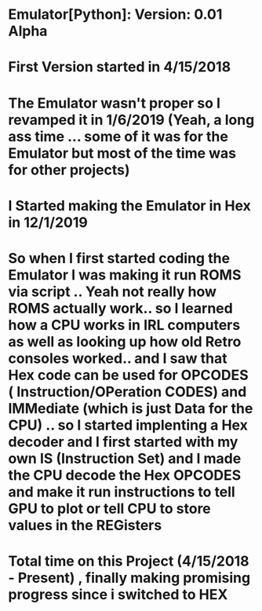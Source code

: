 # Emulator[Python]:  Version: 0.01 Alpha
# First Version started in 4/15/2018
# The Emulator wasn't proper so I revamped it in 1/6/2019 (Yeah, a long ass time ... some of it was for the Emulator but most of the time was for other projects)
# I Started making the Emulator in Hex in 12/1/2019

# So when I first started coding the Emulator I was making it run ROMS via script .. Yeah not really how ROMS actually work.. so I learned how a CPU works in IRL computers as well as looking up how old Retro consoles worked.. and I saw that Hex code can be used for OPCODES ( Instruction/OPeration CODES) and IMMediate (which is just Data for the CPU) .. so I started implenting a Hex decoder and I first started with my own IS (Instruction Set) and I made the CPU decode the Hex OPCODES and make it run instructions to tell GPU to plot or tell CPU to store values in the REGisters

# Total time on this Project (4/15/2018 - Present) , finally making promising progress since i switched to HEX
